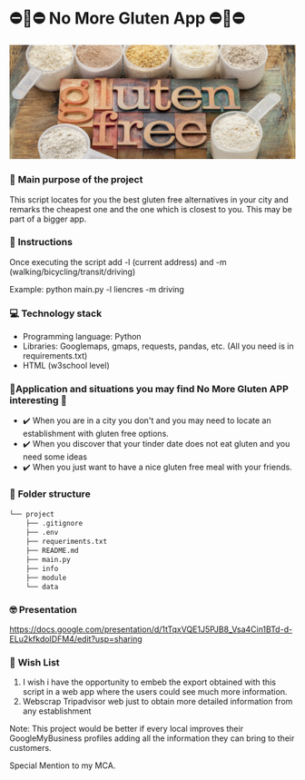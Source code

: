 # :no_entry::bread::no_entry: No More Gluten App :no_entry::bread::no_entry: 

![Image](info/pics/glutenfree.jpg)

### :running: **Main purpose of the project**
This script locates for you the best gluten free alternatives in your city and remarks the cheapest one and the one which is closest to you. This may be part of a bigger app.

### :monocle_face: **Instructions**

Once executing the script add -l (current address) and -m (walking/bicycling/transit/driving)

Example: python main.py -l liencres -m driving
 

### :computer: **Technology stack**
- Programming language: Python
- Libraries: Googlemaps, gmaps, requests, pandas, etc. (All you need is in requirements.txt)
- HTML (w3school level)


### :thinking:**Application and situations you may find No More Gluten APP interesting** :thinking:


- :heavy_check_mark: When you are in a city you don't and you may need to locate an establishment with gluten free options.
- :heavy_check_mark: When you discover that your tinder date does not eat gluten and you need some ideas
- :heavy_check_mark: When you just want to have a nice gluten free meal with your friends.


### :file_folder: **Folder structure**
```
└── project
    ├── .gitignore
    ├── .env
    ├── requeriments.txt
    ├── README.md
    ├── main.py
    ├── info
    ├── module 
    └── data
```

### :nerd_face: **Presentation**
https://docs.google.com/presentation/d/1tTqxVQE1J5PJB8_Vsa4Cin1BTd-d-ELu2kfkdoIDFM4/edit?usp=sharing

### :full_moon_with_face: **Wish List**
1. I wish i have the opportunity to embeb the export obtained with this script in a web app where the users could see much more information.
2. Webscrap Tripadvisor web just to obtain more detailed information from any establishment



Note: This project would be better if every local improves their GoogleMyBusiness profiles adding all the information they can bring to their customers.

Special Mention to my MCA.

